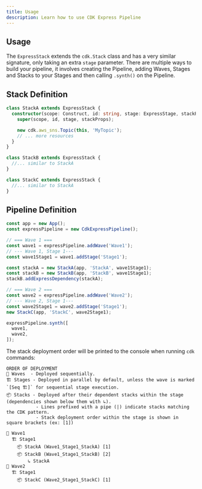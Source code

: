 ```yaml
---
title: Usage
description: Learn how to use CDK Express Pipeline
---
```


## Usage

The `ExpressStack` extends the `cdk.Stack` class and has a very similar signature, only taking an extra `stage` parameter. There are multiple ways to build your pipeline, it involves creating the Pipeline, adding Waves, Stages and Stacks to your Stages and then calling `.synth()` on the Pipeline.

## Stack Definition

```typescript
class StackA extends ExpressStack {
  constructor(scope: Construct, id: string, stage: ExpressStage, stackProps?: StackProps) {
    super(scope, id, stage, stackProps);

    new cdk.aws_sns.Topic(this, 'MyTopic');
    // ... more resources
  }
}

class StackB extends ExpressStack {
  //... similar to StackA
}

class StackC extends ExpressStack {
  //... similar to StackA
}
```

## Pipeline Definition

```typescript
const app = new App();
const expressPipeline = new CdkExpressPipeline();

// === Wave 1 ===
const wave1 = expressPipeline.addWave('Wave1');
// --- Wave 1, Stage 1---
const wave1Stage1 = wave1.addStage('Stage1');

const stackA = new StackA(app, 'StackA', wave1Stage1);
const stackB = new StackB(app, 'StackB', wave1Stage1);
stackB.addExpressDependency(stackA);

// === Wave 2 ===
const wave2 = expressPipeline.addWave('Wave2');
// --- Wave 2, Stage 1---
const wave2Stage1 = wave2.addStage('Stage1');
new StackC(app, 'StackC', wave2Stage1);

expressPipeline.synth([
  wave1,
  wave2,
]);
```

The stack deployment order will be printed to the console when running `cdk` commands:

```plaintext
ORDER OF DEPLOYMENT
🌊 Waves  - Deployed sequentially.
🏗️ Stages - Deployed in parallel by default, unless the wave is marked `[Seq 🏗️]` for sequential stage execution.
📦 Stacks - Deployed after their dependent stacks within the stage (dependencies shown below them with ↳).
           - Lines prefixed with a pipe (|) indicate stacks matching the CDK pattern.
           - Stack deployment order within the stage is shown in square brackets (ex: [1])

🌊 Wave1
  🏗️ Stage1
    📦 StackA (Wave1_Stage1_StackA) [1]
    📦 StackB (Wave1_Stage1_StackB) [2]
        ↳ StackA
🌊 Wave2
  🏗️ Stage1
    📦 StackC (Wave2_Stage1_StackC) [1]
``` 